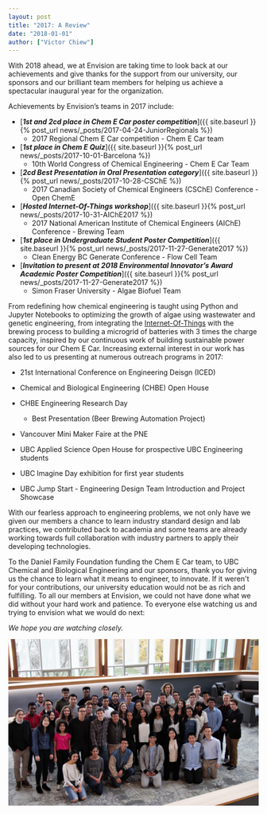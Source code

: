 ```yaml
---
layout: post
title: "2017: A Review"
date: "2018-01-01"
author: ["Victor Chiew"]
---
```


With 2018 ahead, we at Envision are taking time to look back at our achievements and give thanks for the support from our university, our sponsors and our brilliant team members for helping us achieve a spectacular inaugural year for the organization. 

Achievements by Envision’s teams in 2017 include:

- [***1st and 2cd place in Chem E Car poster competition***]({{ site.baseurl }}{% post_url news/_posts/2017-04-24-JuniorRegionals %})
	- 2017 Regional Chem E Car competition - Chem E Car team
- [***1st place in Chem E Quiz***]({{ site.baseurl }}{% post_url news/_posts/2017-10-01-Barcelona %})
	- 10th World Congress of Chemical Engineering - Chem E Car Team
- [***2cd Best Presentation in Oral Presentation category***]({{ site.baseurl }}{% post_url news/_posts/2017-10-28-CSChE %})
	- 2017 Canadian Society of Chemical Engineers (CSChE) Conference - Open ChemE
- [***Hosted Internet-Of-Things workshop***]({{ site.baseurl }}{% post_url news/_posts/2017-10-31-AIChE2017 %})
	- 2017 National American Institute of Chemical Engineers (AIChE) Conference - Brewing Team
- [***1st place in Undergraduate Student Poster Competition***]({{ site.baseurl }}{% post_url news/_posts/2017-11-27-Generate2017 %})
	- Clean Energy BC Generate Conference - Flow Cell Team
- [***Invitation to present at 2018 Environmental Innovator’s Award Academic Poster Competition***]({{ site.baseurl }}{% post_url news/_posts/2017-11-27-Generate2017 %})
	- Simon Fraser University - Algae Biofuel Team

From redefining how chemical engineering is taught using Python and Jupyter Notebooks to optimizing the growth of algae using wastewater and genetic engineering, from integrating the [Internet-Of-Things](https://en.wikipedia.org/wiki/Internet_of_things) with the brewing process to building a microgrid of batteries with 3 times the charge capacity, inspired by our continuous work of building sustainable power sources for our Chem E Car. Increasing external interest in our work has also led to us presenting at numerous outreach programs in 2017:

- 21st International Conference on Engineering Deisgn (ICED) 

- Chemical and Biological Engineering (CHBE) Open House

- CHBE Engineering Research Day
	- Best Presentation (Beer Brewing Automation Project)
- Vancouver Mini Maker Faire at the PNE

- UBC Applied Science Open House for prospective UBC Engineering students

- UBC Imagine Day exhibition for first year students

- UBC Jump Start - Engineering Design Team Introduction and Project Showcase

With our fearless approach to engineering problems, we not only have we given our members a chance to learn industry standard design and lab practices, we contributed back to academia and some teams are already working towards full collaboration with industry partners to apply their developing technologies. 

To the Daniel Family Foundation funding the Chem E Car team, to UBC Chemical and Biological Engineering and our sponsors, thank you for giving us the chance to learn what it means to engineer, to innovate. If it weren't for your contributions, our university education would not be as rich and fulfilling. To all our members at Envision, we could not have done what we did without your hard work and patience. To everyone else watching us and trying to envision what we would do next:

*We hope you are watching closely.*

![Happy 2018 from all of us at Envision](/assets/images/blog/2017areview/Envision-Group.jpg)
